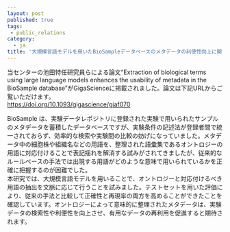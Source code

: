```yaml
---
layout: post
published: true
tags:
 - public_relations
category:
  - ja
title: '大規模言語モデルを用いたBioSampleデータベースのメタデータの利便性向上に関する論文がGigaScienceに掲載されました'
---
```

当センターの池田特任研究員らによる論文“Extraction of biological terms using large language models enhances the usability of metadata in the BioSample database”がGigaScienceに掲載されました。論文は下記URLからご覧いただけます。
<br />
https://doi.org/10.1093/gigascience/giaf070

BioSample は、実験データレポジトリに登録された実験で用いられたサンプルのメタデータを蓄積したデータベースですが、実験条件の記述法が登録者間で統一されておらず、効率的な検索や実験間の比較の妨げになっていました。メタデータ中の細胞株や組織名などの用語を、整理された語彙集であるオントロジーの用語に対応付けることで表記揺れを解消する試みがされてきましたが、従来的なルールベースの手法では出現する用語がどのような意味で用いられているかを正確に把握するのが困難でした。<br />
本研究では、大規模言語モデルを用いることで、オントロジーと対応付けるべき用語の抽出を文脈に応じて行うことを試みました。テストセットを用いた評価により、従来の手法と比較して正確性と再現率の両方を高めることができたことを確認しています。オントロジーによって意味的に整理されたメタデータは、実験データの検索性や利便性を向上させ、有用なデータの再利用を促進すると期待されます。
<br />

